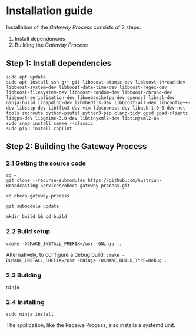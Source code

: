 # Installation guide

Installation of the *Gateway Process* consists of 2 steps:
1. Install dependencies
2. Building the *Gateway Process*

## Step 1: Install dependencies
````
sudo apt update
sudo apt install ssh g++ git libboost-atomic-dev libboost-thread-dev libboost-system-dev libboost-date-time-dev libboost-regex-dev libboost-filesystem-dev libboost-random-dev libboost-chrono-dev libboost-serialization-dev libwebsocketpp-dev openssl libssl-dev ninja-build libspdlog-dev libmbedtls-dev libboost-all-dev libconfig++-dev libsctp-dev libfftw3-dev vim libcpprest-dev libusb-1.0-0-dev net-tools smcroute python-psutil python3-pip clang-tidy gpsd gpsd-clients libgps-dev libgmime-3.0-dev libtinyxml2-dev libtinyxml2-6a
sudo snap install cmake --classic
sudo pip3 install cpplint
````

## Step 2: Building the Gateway Process

### 2.1 Getting the source code

````
cd ~
git clone --recurse-submodules https://github.com/Austrian-Broadcasting-Services/obeca-gateway-process.git

cd obeca-gateway-process

git submodule update

mkdir build && cd build
````

### 2.2 Build setup
`` cmake -DCMAKE_INSTALL_PREFIX=/usr -GNinja .. ``

Alternatively, to configure a debug build:
`` cmake -DCMAKE_INSTALL_PREFIX=/usr -GNinja -DCMAKE_BUILD_TYPE=Debug .. ``

### 2.3 Building
`` ninja ``

### 2.4 Installing
`` sudo ninja install `` 

The application, like the Receive Process, also installs a systemd unit.

